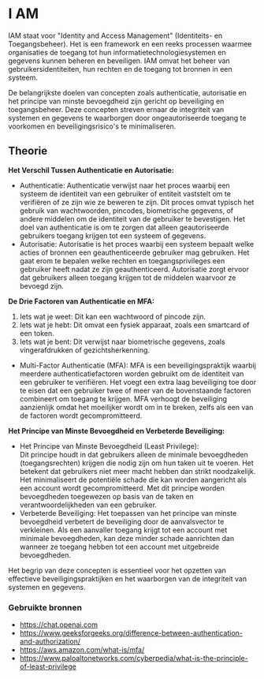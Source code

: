 # I AM
IAM staat voor "Identity and Access Management" (Identiteits- en Toegangsbeheer). Het is een framework en een reeks processen waarmee organisaties de toegang tot hun informatietechnologiesystemen en gegevens kunnen beheren en beveiligen. IAM omvat het beheer van gebruikersidentiteiten, hun rechten en de toegang tot bronnen in een systeem.  

De belangrijkste doelen van concepten zoals authenticatie, autorisatie en het principe van minste bevoegdheid zijn gericht op beveiliging en toegangsbeheer. Deze concepten streven ernaar de integriteit van systemen en gegevens te waarborgen door ongeautoriseerde toegang te voorkomen en beveiligingsrisico's te minimaliseren.

## Theorie
__Het Verschil Tussen Authenticatie en Autorisatie:__

* Authenticatie: Authenticatie verwijst naar het proces waarbij een systeem de identiteit van een gebruiker of entiteit vaststelt om te verifiëren of ze zijn wie ze beweren te zijn. Dit proces omvat typisch het gebruik van wachtwoorden, pincodes, biometrische gegevens, of andere middelen om de identiteit van de gebruiker te bevestigen. Het doel van authenticatie is om te zorgen dat alleen geautoriseerde gebruikers toegang krijgen tot een systeem of gegevens.
* Autorisatie: Autorisatie is het proces waarbij een systeem bepaalt welke acties of bronnen een geauthenticeerde gebruiker mag gebruiken. Het gaat erom te bepalen welke rechten en toegangsprivileges een gebruiker heeft nadat ze zijn geauthenticeerd. Autorisatie zorgt ervoor dat gebruikers alleen toegang krijgen tot de middelen waarvoor ze bevoegd zijn.  

__De Drie Factoren van Authenticatie en MFA:__

1. Iets wat je weet: Dit kan een wachtwoord of pincode zijn.
2. Iets wat je hebt: Dit omvat een fysiek apparaat, zoals een smartcard of een token.
3. Iets wat je bent: Dit verwijst naar biometrische gegevens, zoals vingerafdrukken of gezichtsherkenning.  

* Multi-Factor Authenticatie (MFA): MFA is een beveiligingspraktijk waarbij meerdere authenticatiefactoren worden gebruikt om de identiteit van een gebruiker te verifiëren. Het voegt een extra laag beveiliging toe door te eisen dat een gebruiker twee of meer van de bovenstaande factoren combineert om toegang te krijgen. MFA verhoogt de beveiliging aanzienlijk omdat het moeilijker wordt om in te breken, zelfs als een van de factoren wordt gecompromitteerd.  

__Het Principe van Minste Bevoegdheid en Verbeterde Beveiliging:__

* Het Principe van Minste Bevoegdheid (Least Privilege):   
Dit principe houdt in dat gebruikers alleen de minimale bevoegdheden (toegangsrechten) krijgen die nodig zijn om hun taken uit te voeren. Het betekent dat gebruikers niet meer macht hebben dan strikt noodzakelijk. Het minimaliseert de potentiële schade die kan worden aangericht als een account wordt gecompromitteerd. Met dit principe worden bevoegdheden toegewezen op basis van de taken en verantwoordelijkheden van een gebruiker.
* Verbeterde Beveiliging: Het toepassen van het principe van minste bevoegdheid verbetert de beveiliging door de aanvalsvector te verkleinen. Als een aanvaller toegang krijgt tot een account met minimale bevoegdheden, kan deze minder schade aanrichten dan wanneer ze toegang hebben tot een account met uitgebreide bevoegdheden.  

Het begrip van deze concepten is essentieel voor het opzetten van effectieve beveiligingspraktijken en het waarborgen van de integriteit van systemen en gegevens. 


### Gebruikte bronnen
* https://chat.openai.com  
* https://www.geeksforgeeks.org/difference-between-authentication-and-authorization/ 
* https://aws.amazon.com/what-is/mfa/   
* https://www.paloaltonetworks.com/cyberpedia/what-is-the-principle-of-least-privilege

